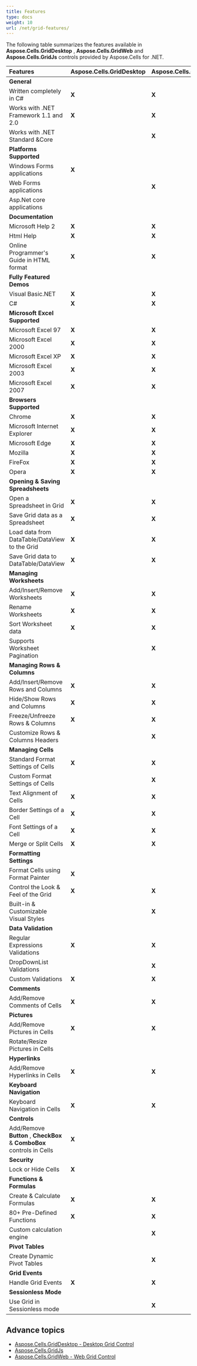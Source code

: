 ```yaml
---
title: Features
type: docs
weight: 10
url: /net/grid-features/
---
```


The following table summarizes the features available in **Aspose.Cells.GridDesktop**  , **Aspose.Cells.GridWeb**  and **Aspose.Cells.GridJs**  controls provided by Aspose.Cells for .NET.

|**Features**|**Aspose.Cells.GridDesktop**|**Aspose.Cells.GridWeb**|**Aspose.Cells.GridJs**|
| :- | :- | :- | :- |
|**General**| | | |
|Written completely in C# |**X**|**X**|**X**|
|Works with .NET Framework 1.1 and 2.0 |**X**|**X**| |
|Works with .NET Standard &Core ||**X**|**X** |
|**Platforms Supported**| | | |
|Windows Forms applications |**X**| | |
|Web Forms applications | |**X**| |
|Asp.Net core applications | ||**X** |
|**Documentation**| | | |
|Microsoft Help 2 |**X**|**X**|**X**|
|Html Help |**X**|**X**|**X**|
|Online Programmer's Guide in HTML format |**X**|**X**|**X**|
|**Fully Featured Demos**| | | |
|Visual Basic.NET |**X**|**X**| |
|C# |**X**|**X**|**X**|
|**Microsoft Excel Supported**| | | |
|Microsoft Excel 97 |**X**|**X**|**X**|
|Microsoft Excel 2000 |**X**|**X**|**X**|
|Microsoft Excel XP |**X**|**X**|**X**|
|Microsoft Excel 2003 |**X**|**X**|**X**|
|Microsoft Excel 2007 |**X**|**X**|**X**|
|**Browsers** **Supported**| | | |
|Chrome |**X**|**X**|**X** |
|Microsoft Internet Explorer |**X**|**X**| |
|Microsoft Edge |**X**|**X**|**X** |
|Mozilla |**X**|**X**|**X**|
|FireFox |**X**|**X**|**X**|
|Opera |**X**|**X**|**X**|
|**Opening & Saving Spreadsheets**| | | |
|Open a Spreadsheet in Grid |**X**|**X**|**X**|
|Save Grid data as a Spreadsheet |**X**|**X**|**X**|
|Load data from DataTable/DataView to the Grid |**X**|**X**| |
|Save Grid data to DataTable/DataView |**X**|**X**|**X**|
|**Managing Worksheets**| | | |
|Add/Insert/Remove Worksheets |**X**|**X**|**X**|
|Rename Worksheets |**X**|**X**|**X**|
|Sort Worksheet data |**X**|**X**|**X**|
|Supports Worksheet Pagination | |**X**| |
|**Managing Rows & Columns**| | | |
|Add/Insert/Remove Rows and Columns |**X**|**X**|**X**|
|Hide/Show Rows and Columns |**X**|**X**| |
|Freeze/Unfreeze Rows & Columns |**X**|**X**|**X**|
|Customize Rows & Columns Headers | |**X**| |
|**Managing Cells**| | | |
|Standard Format Settings of Cells |**X**|**X**|**X**|
|Custom Format Settings of Cells | |**X**| |
|Text Alignment of Cells |**X**|**X**|**X**|
|Border Settings of a Cell |**X**|**X**|**X**|
|Font Settings of a Cell |**X**|**X**|**X**|
|Merge or Split Cells |**X**|**X**|**X**|
|**Formatting Settings**| | | |
|Format Cells using Format Painter |**X**| |**X**|
|Control the Look & Feel of the Grid |**X**|**X**||
|Built-in & Customizable Visual Styles | |**X**| |
|**Data Validation**| | | |
|Regular Expressions Validations |**X**|**X**| |
|DropDownList Validations | |**X**|**X**|
|Custom Validations |**X**|**X**| |
|**Comments**| | | |
|Add/Remove Comments of Cells |**X**|**X**|**X**|
|**Pictures**| | | |
|Add/Remove Pictures in Cells |**X**|**X**|**X**|
|Rotate/Resize Pictures in Cells |||**X**|
|**Hyperlinks**| | | |
|Add/Remove Hyperlinks in Cells |**X**|**X**|**X**|
|**Keyboard Navigation**| | | |
|Keyboard Navigation in Cells |**X**|**X**|**X**|
|**Controls**| | | |
|Add/Remove **Button** , **CheckBox** & **ComboBox** controls in Cells |**X**| | |
|**Security**| | | |
|Lock or Hide Cells |**X**| | |
|**Functions & Formulas**| | | |
|Create & Calculate Formulas |**X**|**X**|**X**|
|80+ Pre-Defined Functions |**X**|**X**|**X**|
|Custom calculation engine | |**X**|**X**|
|**Pivot Tables**| | | |
|Create Dynamic Pivot Tables | |**X**| |
|**Grid Events**| | | |
|Handle Grid Events |**X**|**X**| |
|**Sessionless Mode**| | | |
|Use Grid in Sessionless mode | |**X**| |

## **Advance topics**
- [Aspose.Cells.GridDesktop - Desktop Grid Control](/cells/net/aspose-cells-griddesktop-desktop-grid-control/)
- [Aspose.Cells.GridJs](/cells/net/aspose-cells-gridjs-features/)
- [Aspose.Cells.GridWeb - Web Grid Control](/cells/net/aspose-cells-gridweb-web-grid-control/)

